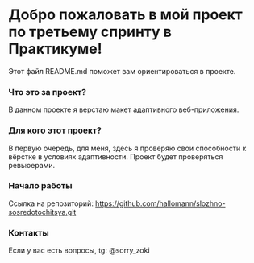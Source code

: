 # Добро пожаловать в мой проект по третьему спринту в Практикуме!

Этот файл README.md поможет вам ориентироваться в проекте.

### Что это за проект?

В данном проекте я верстаю макет адаптивного веб-приложения.

### Для кого этот проект?

В первую очередь, для меня, здесь я проверяю свои способности к вёрстке в условиях адаптивности. Проект будет проверяться ревьюерами.

### Начало работы

Ссылка на репозиторий: https://github.com/hallomann/slozhno-sosredotochitsya.git

### Контакты

Если у вас есть вопросы, tg: @sorry_zoki
